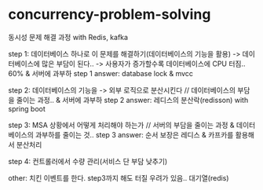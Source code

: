 # concurrency-problem-solving
동시성 문제 해결 과정 with Redis, kafka

step 1: 데이터베이스 하나로 이 문제를 해결하기(데이터베이스의 기능을 활용) -> 데이터베이스에 많은 부담이 된다.. -> 사용자가 증가할수록 데이터베이스에 CPU 터짐.. 60% & 서버에 과부하
step 1 answer: database lock & mvcc

step 2: 데이터베이스의 기능을 -> 외부 로직으로 분산시킨다 // 데이터베이스의 부담을 줄이는 과정.. & 서버에 과부하
step 2 answer: 레디스의 분산락(redisson) with spring boot

step 3: MSA 상황에서 어떻게 처리해야 하는가 // 서버의 부담을 줄이는 과정 & 데이터베이스의 과부하를 줄이는 것..
step 3 answer: 순서 보장은 레디스 & 카프카를 활용해서 분산처리

step 4: 컨트롤러에서 수량 관리(서비스 단 부담 낮추기)

other: 치킨 이벤트를 한다. step3까지 해도 터질 우려가 있음.. 대기열(redis)
